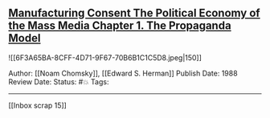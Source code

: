 ## [Manufacturing Consent The Political Economy of the Mass Media Chapter 1. The Propaganda Model](https://www.amazon.com/gp/aw/d/B0055PJ4R0/ref=tmm_kin_swatch_0?ie=UTF8&qid=&sr=)

![[6F3A65BA-8CFF-4D71-9F67-70B6B1C1C5D8.jpeg|150]]

Author: [[Noam Chomsky]], [[Edward S. Herman]]
Publish Date: 1988
Review Date:
Status: #💥
Tags:

___

[[Inbox scrap 15]]


